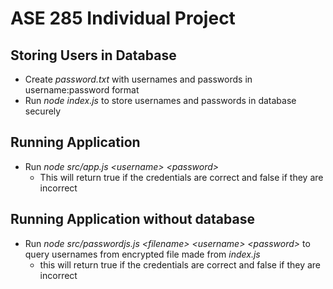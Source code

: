 # ASE 285 Individual Project

## Storing Users in Database

* Create *password.txt* with usernames and passwords in username:password format
* Run *node index.js* to store usernames and passwords in database securely

## Running Application

* Run *node src/app.js \<username\> \<password\>*
  * This will return true if the credentials are correct and false if they are incorrect

## Running Application without database

* Run *node src/passwordjs.js \<filename\> \<username\> \<password\>* to query usernames from encrypted file made from *index.js*
  * this will return true if the credentials are correct and false if they are incorrect
